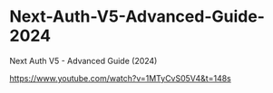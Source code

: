 # Next-Auth-V5-Advanced-Guide-2024
Next Auth V5 - Advanced Guide (2024)

https://www.youtube.com/watch?v=1MTyCvS05V4&t=148s
